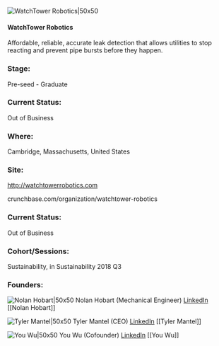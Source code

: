

![WatchTower Robotics|50x50](https://apimg.techstars.com/connect/images/image_files/5bbe9401c1a4b80eab000001/original/Watchtower.Symbol.CMYK.Black.png)

#### WatchTower Robotics
Affordable, reliable, accurate leak detection that allows utilities to stop reacting and prevent pipe bursts before they happen.

### Stage: 
Pre-seed - Graduate 

### Current Status: 
Out of Business

### Where:
Cambridge, Massachusetts, United States

### Site:
http://watchtowerrobotics.com



crunchbase.com/organization/watchtower-robotics

### Current Status: 
Out of Business

### Cohort/Sessions: 
Sustainability, in Sustainability 2018 Q3

### Founders: 

![Nolan Hobart|50x50](https://apimg.techstars.com/connect/images/image_files/5b4f98f234a60d6f2700000c/original/IMG_0315_2-min.JPG) Nolan Hobart (Mechanical Engineer) [LinkedIn](https://linkedin.com/in/nolan-hobart-5923b2b9) [[Nolan Hobart]]

![Tyler Mantel|50x50](https://apimg.techstars.com/connect/images/image_files/5d55c2eda36c117a0f00018c/original/CES-Tyler.jpg) Tyler Mantel (CEO) [LinkedIn](https://linkedin.com/in/tyler-mantel-6072a715) [[Tyler Mantel]]

![You Wu|50x50](https://apimg.techstars.com/connect/images/image_files/5b32ba9ea36c1131c80000b0/original/SelfieYou_Wu_square.jpg) You Wu (Cofounder) [LinkedIn](https://linkedin.com/in/wuyou) [[You Wu]]


